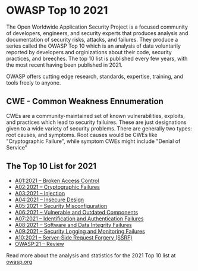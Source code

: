 # OWASP Top 10 2021
The Open Worldwide Application Security Project is a focused community of developers, engineers, and security experts that produces analysis and documentation of security risks, attacks, and failures. They produce a series called the OWASP Top 10 which is an analysis of data voluntarily reported by developers and orginizations about their code, security practices, and breeches. The top 10 list is published every few years, with the most recent having been published in 2021. 

OWASP offers cutting edge research, standards, expertise, training, and tools freely to anyone. 

## CWE - Common Weakness Ennumeration
CWEs are a community-maintained set of known vulnerabilities, exploits, and practices which lead to security failuires. These are just designations given to a wide variety of security problems. There are generally two types: root causes, and symptoms. Root causes would be CWEs like "Cryptographic Failure", while symptom CWEs might include "Denial of Service"

## The Top 10 List for 2021
 - [A01:2021 – Broken Access Control](./A01-broken-access-control.md)
 - [A02:2021 – Cryptographic Failures](./A02-Cryptographic-failures.md)
 - [A03:2021 – Injection](./A03-Injection.md)
 - [A04:2021 – Insecure Design](./A04-Insecure-Design.md)
 - [A05:2021 – Security Misconfiguration](./A05-Security-Misconfiguration.md)
 - [A06:2021 – Vulnerable and Outdated Components](./A06-Vulnerable-Outdated-Components.md)
 - [A07:2021 – Identification and Authentication Failures](./A07-Identification-Authentication-Failures.md)
 - [A08:2021 – Software and Data Integrity Failures](./A08-Software-Data-Integrity-Failures.md)
 - [A09:2021 – Security Logging and Monitoring Failures](./A09-Security-Logging-Monitoring-Failures.m)
 - [A10:2021 – Server-Side Request Forgery (SSRF)](./A10-Server-Side-Request-Forgery.md)
 - [OWASP:21 – Review](./OWASP21-overview.md)

Read more about the analysis and statistics for the 2021 Top 10 list at [owasp.org](https://owasp.org/Top10/)
